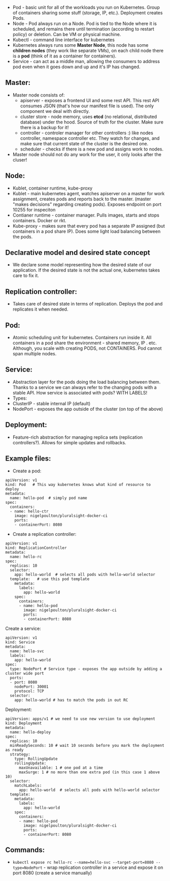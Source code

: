  - Pod - basic unit for all of the workloads you run on Kubernetes. Group of containers sharing some stuff (storage, IP, etc.). Deployment creates Pods.
 - Node - Pod always run on a Node. Pod is tied to the Node where it is scheduled, and remains there until termination (according to restart policy) or deletion. Can be VM or physical machine.
 - Kubectl - command line interface for kubernetes
 - Kubernetes always runs some **Master Node**, this node has some **children nodes** (they work like separate VMs), on each child node there is a **pod** (think of it as a container for containers).
 - Service - can act as a middle man, allowing the consumers to address pod even when it goes down and up and it's IP has changed.
 
## Master:
- Master node consists of:
  - apiserver - exposes a frontend UI and some rest API. This rest API consumes JSON (that's how our manifest file is used). The only component we deal with directly.
  - cluster store - node memory, uses **etcd** (no relational, distributed database) under the hood. Source of truth for the cluster. Make sure there is a backup for it!
  - controller - controler manager for other controllers :) like nodes controller, namespace controller etc. They watch for changes, and make sure that current state of the cluster is the desired one.
  - scheduler - checks if there is a new pod and assigns work to nodes.
- Master node should not do any work for the user, it only looks after the cluser!

## Node:
- Kublet, container runtime, kube-proxy
- Kublet - main kubernetes agent, watches apiserver on a master for work assignment, creates pods and reports back to the master. (master "makes decisions" regarding creating pods). Exposes endpoint on port 10255 for inspeciton
- Contianer runtime - container manager. Pulls images, starts and stops containers. Docker or rkt.
- Kube-proxy - makes sure that every pod has a separate IP assigned (but containers in a pod share IP). Does some light load balancing between the pods.

## Declarative model and desired state concept
-  We declare some model representing how the desired state of our application. If the desired state is not the actual one, kubernetes takes care to fix it.

## Replication controller:
- Takes care of desired state in terms of replication. Deploys the pod and replicates it when needed.

## Pod:
- Atomic scheduling unit for kubernetes. Containers run inside it. All containers in a pod share the environment - shared memory, IP . etc. Although, you scale with creating PODS, not CONTAINERS. Pod cannot span multiple nodes.

## Service:
- Abstraction layer for the pods doing the load balancing between them. Thanks to a service we can always refer to the changing pods with a stable API. How service is associated with pods? WITH LABELS!
- Types:
 - ClusterIP - stable internal IP (default)
 - NodePort - exposes the app outside of the cluster (on top of the above)

## Deployment:
- Feature-rich abstraction for managing replica sets (replication controllers?). Allows for simple updates and rollbacks.

## Example files:
- Create a pod:
```
apiVersion: v1
kind: Pod   # This way kubernetes knows what kind of resource to deploy
metadata:
  name: hello-pod  # simply pod name
spec:
  containers:
  - name: hello-ctr
    image: nigelpoulton/pluralsight-docker-ci
    ports:
    - containerPort: 8080
```
- Create a replication controller:
```
apiVersion: v1
kind: ReplicationController
metadata:
  name: hello-rc
spec:
  replicas: 10
  selector:
    app: hello-world  # selects all pods with hello-world selector
  template:   # use this pod template
    metadata:
      labels:
        app: hello-world
    spec:
      containers:
      - name: hello-pod
        image: nigelpoulton/pluralsight-docker-ci
        ports:
        - containerPort: 8080
```
Create a service:
```
apiVersion: v1
kind: Service
metadata:
  name: hello-svc
  labels:
    app: hello-world
spec:
  type: NodePort # Service type - exposes the app outside by adding a cluster wide port
  ports:
  - port: 8080
    nodePort: 30001
    protocol: TCP
  selector:
    app: hello-world # has to match the pods in out RC
```
Deployment:
```
apiVersion: apps/v1 # we need to use new version to use deployment
kind: Deployment
metadata:
  name: hello-deploy
spec:
  replicas: 10
  minReadySeconds: 10 # wait 10 seconds before you mark the deployment as ready
  strategy:
    type: RollingUpdate
    rollingUpdate:
      maxUnavailable: 1 # one pod at a time
      maxSurge: 1 # no more than one extra pod (in this case 1 above 10)
  selector:
    matchLabels:
      app: hello-world  # selects all pods with hello-world selector
  template:
    metadata:
      labels:
        app: hello-world
    spec:
      containers:
      - name: hello-pod
        image: nigelpoulton/pluralsight-docker-ci
        ports:
        - containerPort: 8080
```

## Commands:
- `kubectl expose rc hello-rc --name=hello-svc --target-port=8080 --type=NodePort` - wrap replication controller in a service and expose it on port 8080 (create a service manually)
